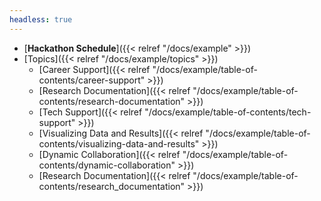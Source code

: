 ```yaml
---
headless: true
---
```


- [**Hackathon Schedule**]({{< relref "/docs/example" >}})
- [Topics]({{< relref "/docs/example/topics" >}})
  - [Career Support]({{< relref "/docs/example/table-of-contents/career-support" >}})
  - [Research Documentation]({{< relref "/docs/example/table-of-contents/research-documentation" >}})
  - [Tech Support]({{< relref "/docs/example/table-of-contents/tech-support" >}})
  - [Visualizing Data and Results]({{< relref "/docs/example/table-of-contents/visualizing-data-and-results" >}})
  - [Dynamic Collaboration]({{< relref "/docs/example/table-of-contents/dynamic-collaboration" >}})
  - [Research Documentation]({{< relref "/docs/example/table-of-contents/research_documentation" >}})

<br />

<br />

